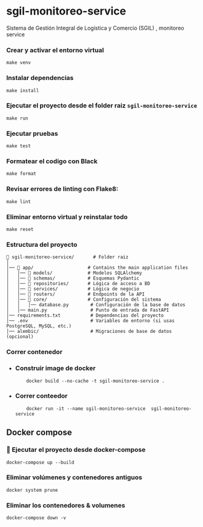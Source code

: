# sgil-monitoreo-service
Sistema de Gestión Integral de Logística y Comercio (SGIL) , monitoreo service


### Crear y activar el entorno virtual
```
make venv
```

### Instalar dependencias

```
make install
```

### Ejecutar el proyecto desde el folder raiz `sgil-monitoreo-service`
```
make run
```

### Ejecutar pruebas
```
make test
```

### Formatear el codigo con Black
```
make format
```

### Revisar errores de linting con Flake8:
```
make lint
```

### Eliminar entorno virtual y reinstalar todo 
```
make reset
```

### Estructura del proyecto


```
📂 sgil-monitoreo-service/       # Folder raiz
│
│── 📂 app/                    # Contains the main application files
│   │── 📂 models/             # Modelos SQLAlchemy
│   │── 📂 schemas/            # Esquemas Pydantic
│   │── 📂 repositories/       # Lógica de acceso a BD
│   │── 📂 services/           # Lógica de negocio
│   │── 📂 routers/            # Endpoints de la API
│   │── 📂 core/               # Configuración del sistema
│   │   │── database.py        # Configuración de la base de datos
│   │── main.py                # Punto de entrada de FastAPI
│── requirements.txt           # Dependencias del proyecto
│── .env                       # Variables de entorno (si usas PostgreSQL, MySQL, etc.)
│── alembic/                   # Migraciones de base de datos (opcional)
```


### Correr contenedor
 - ### Construir image de docker
    ```
        docker build --no-cache -t sgil-monitoreo-service .
    ```

 - ### Correr conteedor
    ```
        docker run -it --name sgil-monitoreo-service  sgil-monitoreo-service
    ```


## Docker compose

### 🚀 Ejecutar el proyecto desde docker-compose
```
docker-compose up --build
```

### Eliminar volúmenes y contenedores antiguos 
```
docker system prune
```

### Eliminar los contenedores & volumenes
```
docker-compose down -v
```
